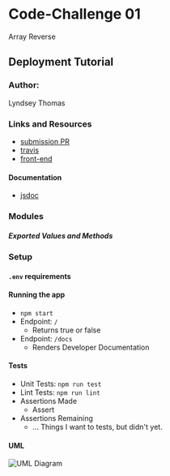 # Code-Challenge 01
Array Reverse

## Deployment Tutorial

### Author:
Lyndsey Thomas

### Links and Resources
* [submission PR]()
* [travis]()
* [front-end]()

#### Documentation
* [jsdoc]()

### Modules

##### Exported Values and Methods

### Setup

#### `.env` requirements

#### Running the app
* `npm start`
* Endpoint: `/`
  * Returns true or false
* Endpoint: `/docs`
  * Renders Developer Documentation
  
#### Tests
* Unit Tests: `npm run test`
* Lint Tests: `npm run lint`
* Assertions Made
  * Assert 
* Assertions Remaining
  * ... Things I want to tests, but didn't yet.

#### UML

![UML Diagram](./uml.jpeg)